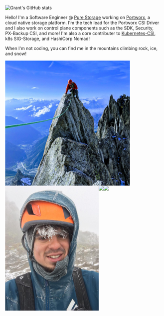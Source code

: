 ![Grant's GitHub stats](https://github-readme-stats.vercel.app/api?username=ggriffiths&count_private=true)

Hello! I'm a Software Engineer @ [Pure Storage](https://www.purestorage.com/) working on [Portworx](https://www.portworx.com), a cloud native storage platform. I'm the tech lead for the Portworx CSI Driver and I also work on control plane components such as the SDK, Security, PX-Backup CSI, and more! I'm also a core contributer to [Kubernetes-CSI](https://github.com/kubernetes-csi), k8s SIG-Storage, and HashiCorp Nomad!

When I'm not coding, you can find me in the mountains climbing rock, ice, and snow!

<img src="https://github.com/ggriffiths/ggriffiths/blob/master/alps.jpg" align="left" height="400px" >
<img src="https://github.com/ggriffiths/ggriffiths/blob/master/frozen.jpg" align="left" height="400px" ><br>
<img src="https://portworx.com/wp-content/uploads/2020/09/portworx-logo-2.png" align="left" height="120px">
<img src="https://kubernetes.io/images/kubernetes-horizontal-color.png" align="left" height="100px">
